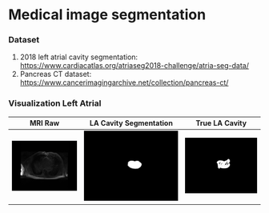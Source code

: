 # Medical image segmentation
### Dataset
1. 2018 left atrial cavity segmentation: https://www.cardiacatlas.org/atriaseg2018-challenge/atria-seg-data/
2. Pancreas CT dataset: https://www.cancerimagingarchive.net/collection/pancreas-ct/ 

### Visualization Left Atrial

| MRI Raw                           | LA Cavity Segmentation             | True LA Cavity                       |
|-----------------------------------|------------------------------------|-------------------------------------|
| ![MRI Raw](images/image.png)      | ![LA Cavity Segmentation](images/image-1.png) | ![True LA Cavity](images/image-2.png) |
